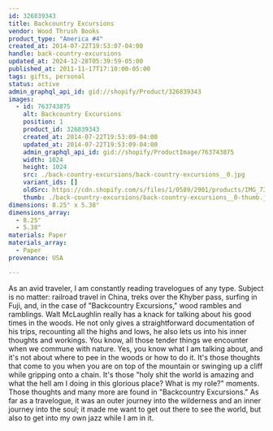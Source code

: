 ```yaml
---
id: 326839343
title: Backcountry Excursions
vendor: Wood Thrush Books
product_type: "America #4"
created_at: 2014-07-22T19:53:07-04:00
handle: back-country-excursions
updated_at: 2024-12-28T05:39:59-05:00
published_at: 2011-11-17T17:10:00-05:00
tags: gifts, personal
status: active
admin_graphql_api_id: gid://shopify/Product/326839343
images:
  - id: 763743875
    alt: Backcountry Excursions
    position: 1
    product_id: 326839343
    created_at: 2014-07-22T19:53:09-04:00
    updated_at: 2014-07-22T19:53:09-04:00
    admin_graphql_api_id: gid://shopify/ProductImage/763743875
    width: 1024
    height: 1024
    src: ./back-country-excursions/back-country-excursions__0.jpg
    variant_ids: []
    oldSrc: https://cdn.shopify.com/s/files/1/0589/2901/products/IMG_7352.jpeg?v=1406073189
    thumb: ./back-country-excursions/back-country-excursions__0-thumb.jpg
dimensions: 8.25" x 5.38"
dimensions_array:
  - 8.25"
  - 5.38"
materials: Paper
materials_array:
  - Paper
provenance: USA

---
```


As an avid traveler, I am constantly reading travelogues of any type. Subject is no matter: railroad travel in China, treks over the Khyber pass, surfing in Fuji, and, in the case of "Backcountry Excursions," wood rambles and ramblings. Walt McLaughlin really has a knack for talking about his good times in the woods. He not only gives a straightforward documentation of his trips, recounting all the highs and lows, he also lets us into his inner thoughts and workings. You know, all those tender things we encounter when we commune with nature. Yes, you know what I am talking about, and it's not about where to pee in the woods or how to do it. It's those thoughts that come to you when you are on top of the mountain or swinging up a cliff while gripping onto a chain. It's those "holy shit the world is amazing and what the hell am I doing in this glorious place? What is my role?" moments. Those thoughts and many more are found in "Backcountry Excursions." As far as a travelogue, it was an outer journey into the wilderness and an inner journey into the soul; it made me want to get out there to see the world, but also to get into my own jazz while I am in it.